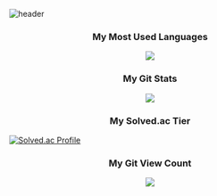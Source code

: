 ![header](https://capsule-render.vercel.app/api?type=waving&color=auto&height=200&section=header&text=Welcome!&fontSize=50&animation=twinkling)



<h3 align="center">My Most Used Languages</h3>
<p align="center">
  <a href="https://github.com/KurtYoon">
    <img align="center" src="https://github-readme-stats.vercel.app/api/top-langs/?username=KurtYoon&layout=compact&show_icons=true&show_owner=true&hide_title=false&theme=nord&hide=false" />
  </a>
</p>
<h3 align="center">My Git Stats</h3>
<p align="center">
  <a href="https://github.com/KurtYoon">
    <img align="center" src="https://github-readme-stats.vercel.app/api?username=KurtYoon&hide=false&hide_title=false&show_icons=false&include_all_commits=true&theme=nord" />
  </a>
</p>

<h3 align="center">My Solved.ac Tier</h3>
<p align="center">
  <a href="http://mazassumnida.wtf/api/v2/generate_badge?boj=kurtyoon)](https://solved.ac/kurtyoon/"/>
</p>

[![Solved.ac Profile](http://mazassumnida.wtf/api/v2/generate_badge?boj=kurtyoon)](https://solved.ac/kurtyoon/)

<h3 align="center">My Git View Count</h3>
<p align="center">
  <a href="https://hits.seeyoufarm.com"><img src="https://hits.seeyoufarm.com/api/count/incr/badge.svg?url=https%3A%2F%2Fgithub.com%2FKurtYoon%2Fhit-counter&count_bg=%23484947&title_bg=%23A29191&icon=github.svg&icon_color=%23E7E7E7&title=View&edge_flat=false"/></a>               
</p>
  
